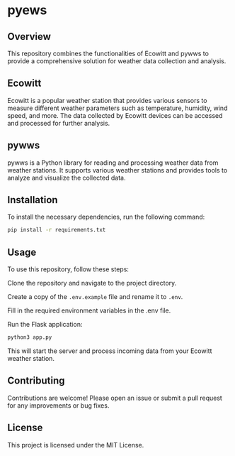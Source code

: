 # pyews
## Overview

This repository combines the functionalities of Ecowitt and pywws to provide a comprehensive solution for weather data collection and analysis.

## Ecowitt

Ecowitt is a popular weather station that provides various sensors to measure different weather parameters such as temperature, humidity, wind speed, and more. The data collected by Ecowitt devices can be accessed and processed for further analysis.

## pywws

pywws is a Python library for reading and processing weather data from weather stations. It supports various weather stations and provides tools to analyze and visualize the collected data.

## Installation

To install the necessary dependencies, run the following command:

```bash
pip install -r requirements.txt
```

## Usage

To use this repository, follow these steps:

Clone the repository and navigate to the project directory.

Create a copy of the `.env.example` file and rename it to `.env`.

Fill in the required environment variables in the .env file.

Run the Flask application:

```bash
python3 app.py
```

This will start the server and process incoming data from your Ecowitt weather station.

## Contributing

Contributions are welcome! Please open an issue or submit a pull request for any improvements or bug fixes.

## License

This project is licensed under the MIT License.
